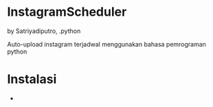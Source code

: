# InstagramScheduler
by Satriyadiputro, .python

Auto-upload instagram terjadwal menggunakan bahasa pemrograman python

# Instalasi
- 
